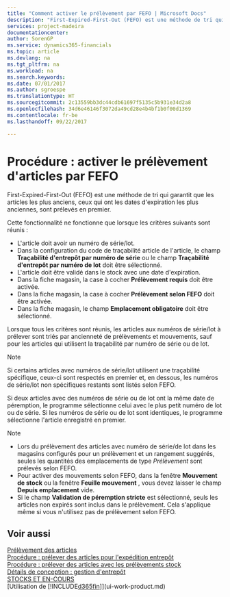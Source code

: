 ```yaml
---
title: "Comment activer le prélèvement par FEFO | Microsoft Docs"
description: "First-Expired-First-Out (FEFO) est une méthode de tri qui garantit que les articles les plus anciens, ceux qui ont les dates d'expiration les plus anciennes, sont prélevés en premier."
services: project-madeira
documentationcenter: 
author: SorenGP
ms.service: dynamics365-financials
ms.topic: article
ms.devlang: na
ms.tgt_pltfrm: na
ms.workload: na
ms.search.keywords: 
ms.date: 07/01/2017
ms.author: sgroespe
ms.translationtype: HT
ms.sourcegitcommit: 2c13559bb3dc44cdb61697f5135c5b931e34d2a8
ms.openlocfilehash: 34d6e46146f3072da49cd28e4b4bf1b0f00d1369
ms.contentlocale: fr-be
ms.lasthandoff: 09/22/2017

---
```

# <a name="how-to-enable-picking-items-by-fefo"></a>Procédure : activer le prélèvement d'articles par FEFO
First-Expired-First-Out (FEFO) est une méthode de tri qui garantit que les articles les plus anciens, ceux qui ont les dates d'expiration les plus anciennes, sont prélevés en premier.  

 Cette fonctionnalité ne fonctionne que lorsque les critères suivants sont réunis :  

-   L'article doit avoir un numéro de série/lot.  
-   Dans la configuration du code de traçabilité article de l'article, le champ **Traçabilité d'entrepôt par numéro de série** ou le champ **Traçabilité d'entrepôt par numéro de lot** doit être sélectionné.  
-   L'article doit être validé dans le stock avec une date d'expiration.  
-   Dans la fiche magasin, la case à cocher **Prélèvement requis** doit être activée.  
-   Dans la fiche magasin, la case à cocher **Prélèvement selon FEFO** doit être activée.  
-   Dans la fiche magasin, le champ **Emplacement obligatoire** doit être sélectionné.  

 Lorsque tous les critères sont réunis, les articles aux numéros de série/lot à prélever sont triés par ancienneté de prélèvements et mouvements, sauf pour les articles qui utilisent la traçabilité par numéro de série ou de lot.  

> [!NOTE]  
>  Si certains articles avec numéros de série/lot utilisent une traçabilité spécifique, ceux-ci sont respectés en premier et, en dessous, les numéros de série/lot non spécifiques restants sont listés selon FEFO.  

 Si deux articles avec des numéros de série ou de lot ont la même date de péremption, le programme sélectionne celui avec le plus petit numéro de lot ou de série. Si les numéros de série ou de lot sont identiques, le programme sélectionne l'article enregistré en premier.  

> [!NOTE]  
>  -   Lors du prélèvement des articles avec numéro de série/de lot dans les magasins configurés pour un prélèvement et un rangement suggérés, seules les quantités des emplacements de type *Prélèvement* sont prélevés selon FEFO.  
> -   Pour activer des mouvements selon FEFO, dans la fenêtre **Mouvement de stock** ou la fenêtre **Feuille mouvement** , vous devez laisser le champ **Depuis emplacement** vide.  
> -   Si le champ **Validation de péremption stricte** est sélectionné, seuls les articles non expirés sont inclus dans le prélèvement. Cela s'applique même si vous n'utilisez pas de prélèvement selon FEFO.  

## <a name="see-also"></a>Voir aussi  
[Prélèvement des articles](warehouse-pick-items.md)   
[Procédure : prélever des articles pour l'expédition entrepôt](warehouse-how-to-pick-items-for-warehouse-shipment.md)   
[Procédure : prélever des articles avec les prélèvements stock](warehouse-how-to-pick-items-with-inventory-picks.md)   
[Détails de conception : gestion d'entrepôt](design-details-warehouse-management.md)  
[STOCKS ET EN-COURS](inventory-manage-inventory.md)  
[Utilisation de [!INCLUDE[d365fin](includes/d365fin_md.md)]](ui-work-product.md)

